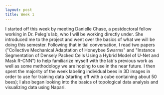 ```yaml
---
layout: post
title: Week 1
---
```


I started off this week by meeting Danielle Chase, a postdoctoral fellow working in Dr. Peleg's lab, who I will be working directly under. She introduced me to the project and went over the basics of what we will be doing this semester. Following that initial conversation, I read two papers ("Collective Mechanical Adaptation of Honeybee Swarms" and "Instance Segmentation of Densely Packed Cells Using a Hybrid Model of U-Net and Mask R-CNN") to help familiarize myself with the lab's previous work as well as some methodology we are hoping to use in the near future. I then spent the majority of the week labeling individual bees in 3D images in order to use for training data (starting off with a cube containing about 50 bees); I also began looking into the basics of topological data analysis and visualizing data using Napari.

